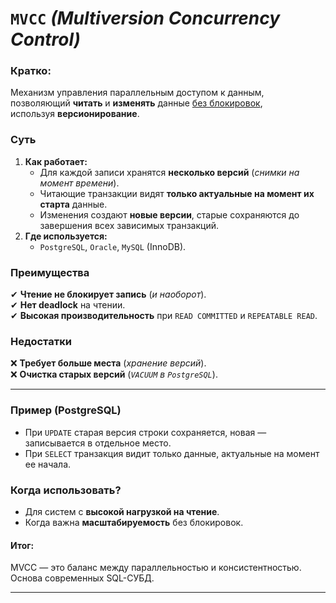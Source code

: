 # **`MVCC` *(Multiversion Concurrency Control)***
### **Кратко:**  
Механизм управления параллельным доступом к данным, позволяющий **читать** и **изменять** данные <u>без блокировок</u>, используя **версионирование**.
### **Суть**
1. **Как работает:**    
    - Для каждой записи хранятся **несколько версий** (*снимки на момент времени*).    
    - Читающие транзакции видят **только актуальные на момент их старта** данные.
    - Изменения создают **новые версии**, старые сохраняются до завершения всех зависимых транзакций.
2. **Где используется:**    
    - `PostgreSQL`, `Oracle`, `MySQL` (InnoDB).

### **Преимущества**
✔ **Чтение не блокирует запись** (*и наоборот*).  
✔ **Нет deadlock** на чтении.  
✔ **Высокая производительность** при `READ COMMITTED` и `REPEATABLE READ`.
### **Недостатки**
❌ **Требует больше места** (*хранение версий*).  
❌ **Очистка старых версий** (*`VACUUM` в `PostgreSQL`*).

---
### **Пример (PostgreSQL)**
- При `UPDATE` старая версия строки сохраняется, новая — записывается в отдельное место.    
- При `SELECT` транзакция видит только данные, актуальные на момент ее начала.  
### **Когда использовать?**
- Для систем с **высокой нагрузкой на чтение**.    
- Когда важна **масштабируемость** без блокировок.    
#### **Итог:**  
MVCC — это баланс между параллельностью и консистентностью. Основа современных SQL-СУБД.

---
